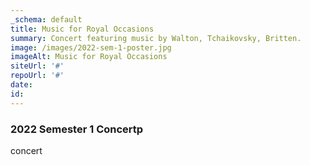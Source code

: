 ```yaml
---
_schema: default
title: Music for Royal Occasions
summary: Concert featuring music by Walton, Tchaikovsky, Britten.
image: /images/2022-sem-1-poster.jpg
imageAlt: Music for Royal Occasions
siteUrl: '#'
repoUrl: '#'
date:
id:
---
```

### 2022 Semester 1 Concertp

concert